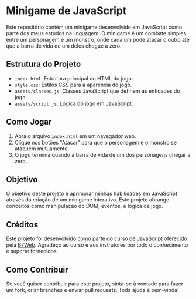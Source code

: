 # Minigame de JavaScript

Este repositório contém um minigame desenvolvido em JavaScript como parte dos meus estudos na linguagem. O minigame é um combate simples entre um personagem e um monstro, onde cada um pode atacar o outro até que a barra de vida de um deles chegue a zero.

## Estrutura do Projeto

- `index.html`: Estrutura principal do HTML do jogo.
- `style.css`: Estilos CSS para a aparência do jogo.
- `assets/classes.js`: Classes JavaScript que definem as entidades do jogo.
- `assets/script.js`: Lógica do jogo em JavaScript.

## Como Jogar

1. Abra o arquivo `index.html` em um navegador web.
2. Clique nos botões "Atacar" para que o personagem e o monstro se ataquem mutuamente.
3. O jogo termina quando a barra de vida de um dos personagens chegar a zero.

## Objetivo

O objetivo deste projeto é aprimorar minhas habilidades em JavaScript através da criação de um minigame interativo. Este projeto abrange conceitos como manipulação do DOM, eventos, e lógica de jogo.

## Créditos

Este projeto foi desenvolvido como parte do curso de JavaScript oferecido pela [B7Web](https://b7web.com.br/). Agradeço ao curso e aos instrutores por todo o conhecimento e suporte fornecidos.

## Como Contribuir

Se você quiser contribuir para este projeto, sinta-se à vontade para fazer um fork, criar branches e enviar pull requests. Toda ajuda é bem-vinda!

